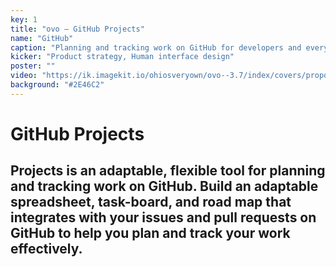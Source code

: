 ```yaml
---
key: 1
title: "ovo – GitHub Projects"
name: "GitHub"
caption: "Planning and tracking work on GitHub for developers and everyone else."
kicker: "Product strategy, Human interface design"
poster: ""
video: "https://ik.imagekit.io/ohiosveryown/ovo--3.7/index/covers/proportionaldesign.mp4"
background: "#2E46C2"
---
```


# GitHub Projects

## Projects is an adaptable, flexible tool for planning and tracking work on GitHub. Build an adaptable spreadsheet, task-board, and road map that integrates with your issues and pull requests on GitHub to help you plan and track your work effectively.
